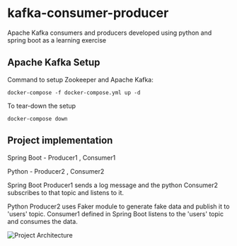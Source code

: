 # kafka-consumer-producer
Apache Kafka consumers and producers developed using python and spring boot as a learning exercise

## Apache Kafka Setup 

Command to setup Zookeeper and Apache Kafka: 
```
docker-compose -f docker-compose.yml up -d
```

To tear-down the setup

```
docker-compose down
```

## Project implementation

Spring Boot - Producer1 , Consumer1

Python      - Producer2 , Consumer2

Spring Boot Producer1 sends a log message and the python Consumer2 subscribes to that topic and listens to it.

Python Producer2 uses Faker module to generate fake data and publish it to 'users' topic. Consumer1 defined in Spring Boot listens to the 'users' topic and consumes the data.

![Project Architecture](https://github.com/antoprince001/kakfa-consumer-producer/blob/main/Architecture.png)
